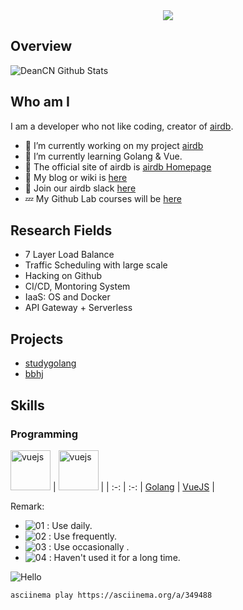 
<div align="center"><img src="https://scf.baobeihuijia.com/release/svg/aboutme?" /></div>


## Overview

![DeanCN Github Stats](https://github-readme-stats.vercel.app/api?username=deancn&show_icons=true)


## Who am I

I am a developer who not like coding, creator of [airdb](https://github.com/airdb). 

- 🔭 I’m currently working on my project [airdb](https://github.com/airdb)
- 🌱 I’m currently learning Golang & Vue.
- 👯 The official site of airdb is [airdb Homepage](https://www.airdb.com)
- 📘 My blog or wiki is [here](https://airdb-wiki.github.io)
- 💬 Join our airdb slack [here](https://airdb-com.slack.com/)
- 💤 My Github Lab courses will be [here](https://lab.github.com/airdb)

## Research Fields
  - 7 Layer Load Balance
  - Traffic Scheduling with large scale
  - Hacking on Github
  - CI/CD, Montoring System
  - IaaS: OS and Docker
  - API Gateway + Serverless
  
## Projects

- [studygolang](https://airdb-wiki.github.io/studygolang) 
- [bbhj](https://airdb-wiki.github.io/bbhj) 

## Skills

### Programming
 <img src="https://golang.org/lib/godoc/images/go-logo-blue.svg" alt="vuejs" width="64" height="64" align="bottom" />  | 
 <img src="https://vuejs.org/images/logo.png" alt="vuejs" width="64" height="64" align="bottom" /> |
| :-: | :-: |
[Golang](https://golang.org) |  [VueJS](https://cn.vuejs.org/) | 

Remark:
 - ![01](https://s1.ax1x.com/2020/07/22/U74gZ6.png) : Use daily.
 - ![02](https://s1.ax1x.com/2020/07/22/U746qx.png) : Use frequently.
 - ![03](https://s1.ax1x.com/2020/07/22/U74ys1.png) : Use occasionally .
 - ![04](https://s1.ax1x.com/2020/07/22/U74sMR.png) : Haven't used it for a long time.


![Hello](https://www.airdb.com/images/hello.gif)

```bash
asciinema play https://asciinema.org/a/349488
```

